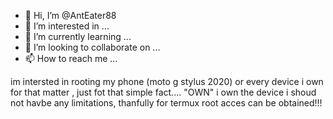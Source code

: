 - 👋 Hi, I’m @AntEater88
- 👀 I’m interested in ...
- 🌱 I’m currently learning ...
- 💞️ I’m looking to collaborate on ...
- 📫 How to reach me ...

<!---
AntEater88/AntEater88 is a ✨ special ✨ repository because its `README.md` (this file) appears on your GitHub profile.
You can click the Preview link to take a look at your changes.
--->
im intersted in rooting my phone (moto g stylus 2020) or every device i own for that matter
, just fot that simple fact.... "OWN" i own the device i shoud not havbe
any limitations, thanfully for termux root acces can be obtained!!!
